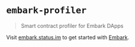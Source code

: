 # `embark-profiler`

> Smart contract profiler for Embark DApps

Visit [embark.status.im](https://embark.status.im/) to get started with
[Embark](https://github.com/embarklabs/embark).
